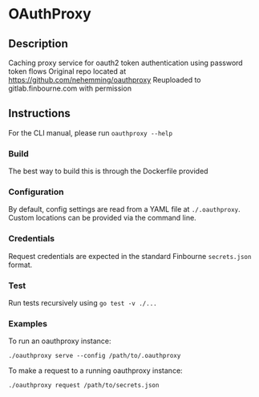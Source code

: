 # OAuthProxy

## Description
Caching proxy service for oauth2 token authentication using password token flows
Original repo located at https://github.com/nehemming/oauthproxy
Reuploaded to gitlab.finbourne.com with permission

## Instructions
For the CLI manual, please run `oauthproxy --help`

### Build
The best way to build this is through the Dockerfile provided

### Configuration
By default, config settings are read from a YAML file at `./.oauthproxy`.
Custom locations can be provided via the command line.

### Credentials
Request credentials are expected in the standard Finbourne `secrets.json` format.

### Test
Run tests recursively using `go test -v ./...`

### Examples
To run an oauthproxy instance:

```
./oauthproxy serve --config /path/to/.oauthproxy
```

To make a request to a running oauthproxy instance:

```
./oauthproxy request /path/to/secrets.json
```